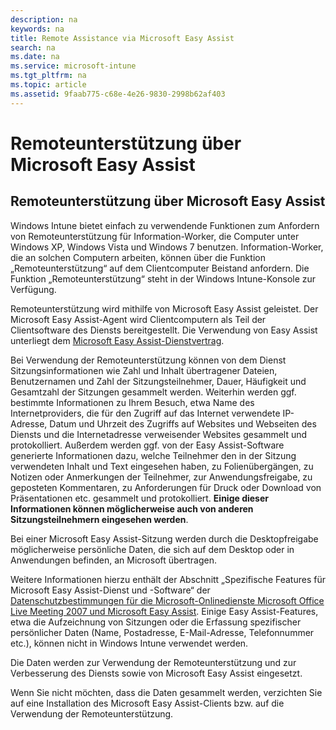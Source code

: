 ```yaml
---
description: na
keywords: na
title: Remote Assistance via Microsoft Easy Assist
search: na
ms.date: na
ms.service: microsoft-intune
ms.tgt_pltfrm: na
ms.topic: article
ms.assetid: 9faab775-c68e-4e26-9830-2998b62af403
---
```

# Remoteunterst&#252;tzung &#252;ber Microsoft Easy Assist

## Remoteunterstützung über Microsoft Easy Assist
Windows Intune bietet einfach zu verwendende Funktionen zum Anfordern von Remoteunterstützung für Information-Worker, die Computer unter Windows XP, Windows Vista und Windows 7 benutzen.  Information-Worker, die an solchen Computern arbeiten, können über die Funktion „Remoteunterstützung“ auf dem Clientcomputer Beistand anfordern. Die Funktion „Remoteunterstützung“ steht in der Windows Intune-Konsole zur Verfügung.

Remoteunterstützung wird mithilfe von Microsoft Easy Assist geleistet. Der Microsoft Easy Assist-Agent wird Clientcomputern als Teil der Clientsoftware des Diensts bereitgestellt.  Die Verwendung von Easy Assist unterliegt dem [Microsoft Easy Assist-Dienstvertrag](http://go.microsoft.com/fwlink/?LinkId=247512).

Bei Verwendung der Remoteunterstützung können von dem Dienst Sitzungsinformationen wie Zahl und Inhalt übertragener Dateien, Benutzernamen und Zahl der Sitzungsteilnehmer, Dauer, Häufigkeit und Gesamtzahl der Sitzungen gesammelt werden.  Weiterhin werden ggf. bestimmte Informationen zu Ihrem Besuch, etwa Name des Internetproviders, die für den Zugriff auf das Internet verwendete IP-Adresse, Datum und Uhrzeit des Zugriffs auf Websites und Webseiten des Diensts und die Internetadresse verweisender Websites gesammelt und protokolliert.  Außerdem werden ggf. von der Easy Assist-Software generierte Informationen dazu, welche Teilnehmer den in der Sitzung verwendeten Inhalt und Text eingesehen haben, zu Folienübergängen, zu Notizen oder Anmerkungen der Teilnehmer, zur Anwendungsfreigabe, zu geposteten Kommentaren, zu Anforderungen für Druck oder Download von Präsentationen etc. gesammelt und protokolliert. **Einige dieser Informationen können möglicherweise auch von anderen Sitzungsteilnehmern eingesehen werden**.

Bei einer Microsoft Easy Assist-Sitzung werden durch die Desktopfreigabe möglicherweise persönliche Daten, die sich auf dem Desktop oder in Anwendungen befinden, an Microsoft übertragen.

Weitere Informationen hierzu enthält der Abschnitt „Spezifische Features für Microsoft Easy Assist-Dienst und -Software“ der [Datenschutzbestimmungen für die Microsoft-Onlinedienste Microsoft Office Live Meeting 2007 und Microsoft Easy Assist](http://go.microsoft.com/fwlink/?LinkId=213115). Einige Easy Assist-Features, etwa die Aufzeichnung von Sitzungen oder die Erfassung spezifischer persönlicher Daten (Name, Postadresse, E-Mail-Adresse, Telefonnummer etc.), können nicht in Windows Intune verwendet werden.

Die Daten werden zur Verwendung der Remoteunterstützung und zur Verbesserung des Diensts sowie von Microsoft Easy Assist eingesetzt.

Wenn Sie nicht möchten, dass die Daten gesammelt werden, verzichten Sie auf eine Installation des Microsoft Easy Assist-Clients bzw. auf die Verwendung der Remoteunterstützung.


